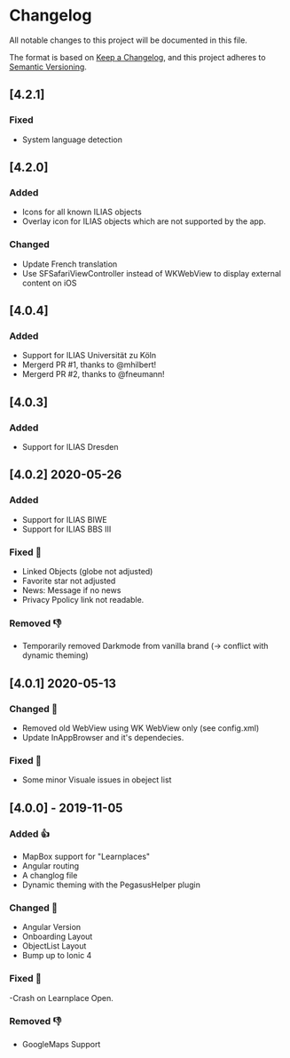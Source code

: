 # Changelog
All notable changes to this project will be documented in this file.

The format is based on [Keep a Changelog](https://keepachangelog.com/en/1.0.0/),
and this project adheres to [Semantic Versioning](https://semver.org/spec/v2.0.0.html).

## [4.2.1]
### Fixed
- System language detection

## [4.2.0]
### Added
- Icons for all known ILIAS objects
- Overlay icon for ILIAS objects which are not supported by the app.

### Changed
- Update French translation
- Use SFSafariViewController instead of WKWebView to display external content on iOS

## [4.0.4] 
### Added
- Support for ILIAS Universität zu Köln
- Mergerd PR #1, thanks to @mhilbert! 
- Mergerd PR #2, thanks to @fneumann!  

## [4.0.3] 
### Added
- Support for ILIAS Dresden

## [4.0.2] 2020-05-26
### Added
- Support for ILIAS BIWE
- Support for ILIAS BBS III

### Fixed 🦀
- Linked Objects (globe not adjusted)
- Favorite star not adjusted
- News: Message if no news
- Privacy Ppolicy link not readable.

### Removed 👎
- Temporarily removed Darkmode from vanilla brand (-> conflict with dynamic theming)

## [4.0.1] 2020-05-13

### Changed 🚀
- Removed old WebView using WK WebView only (see config.xml)
- Update InAppBrowser and it's dependecies.

### Fixed 🦀
- Some minor Visuale issues in obeject list

## [4.0.0] - 2019-11-05
### Added 👍
- MapBox support for "Learnplaces"
- Angular routing
- A changlog file
- Dynamic theming with the PegasusHelper plugin

### Changed 🚀
- Angular Version
- Onboarding Layout
- ObjectList Layout
- Bump up to Ionic 4

### Fixed 🦀
-Crash on Learnplace Open.

### Removed 👎
- GoogleMaps Support
